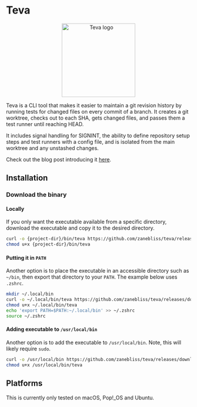# Teva

<p align="center">
  <img alt="Teva logo" width="200" src="teva.png" />
</p>

Teva is a CLI tool that makes it easier to maintain a git revision history by
running tests for changed files on every commit of a branch. It creates a git
worktree, checks out to each SHA, gets changed files, and passes them a test
runner until reaching HEAD.

It includes signal handling for SIGNINT, the ability to define repository setup
steps and test runners with a config file, and is isolated from the main
worktree and any unstashed changes.

Check out the blog post introducing it
[here](https://zanebliss.github.io/blog/rusty-revisions).

## Installation

### Download the binary

#### Locally
If you only want the executable available from a specific directory, download the executable and copy it to the desired directory.

```bash
curl -o {project-dir}/bin/teva https://github.com/zanebliss/teva/releases/download/v1.0/teva-{architecture}
chmod u+x {project-dir}/bin/teva
```

#### Putting it in  `PATH`
Another option is to place the executable in an accessible directory such as `~/bin`, then export that directory to your `PATH`.  The example below uses `.zshrc`.

```bash
mkdir ~/.local/bin
curl -o ~/.local/bin/teva https://github.com/zanebliss/teva/releases/download/v1.0/teva-{architecture}
chmod u+x ~/.local/bin/teva
echo 'export PATH=$PATH:~/.local/bin' >> ~/.zshrc
source ~/.zshrc
```

#### Adding executable to `/usr/local/bin`
Another option is to add the executable to `/usr/local/bin`. Note, this will likely require `sudo`.
```bash
curl -o /usr/local/bin https://github.com/zanebliss/teva/releases/download/v1.0/teva-{architecture}
chmod u+x /usr/local/bin/teva
```

## Platforms

This is currently only tested on macOS, Pop!_OS and Ubuntu.
